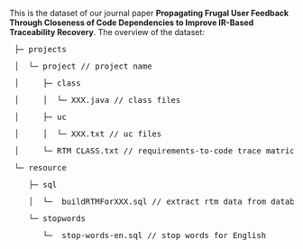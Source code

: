 This is the dataset of our journal paper 
**Propagating Frugal User Feedback Through Closeness of Code Dependencies to Improve IR-Based Traceability Recovery**.
The overview of the dataset:
<pre> ├─ projects  </pre>
<pre> │  └─ project // project name </pre>
<pre> │  	├─ class  </pre>
<pre> │  	│  └─ XXX.java // class files </pre>
<pre> │  	├─ uc  </pre>
<pre> │  	│  └─ XXX.txt // uc files  </pre>
<pre> │  	└─ RTM_CLASS.txt // requirements-to-code trace matrices  </pre>
<pre> └─ resource  </pre>
<pre>    ├─ sql </pre>
<pre>    │	└─  buildRTMForXXX.sql // extract rtm data from database </pre>
<pre>    └─ stopwords </pre>
<pre>   	└─  stop-words-en.sql // stop words for English </pre>

 

